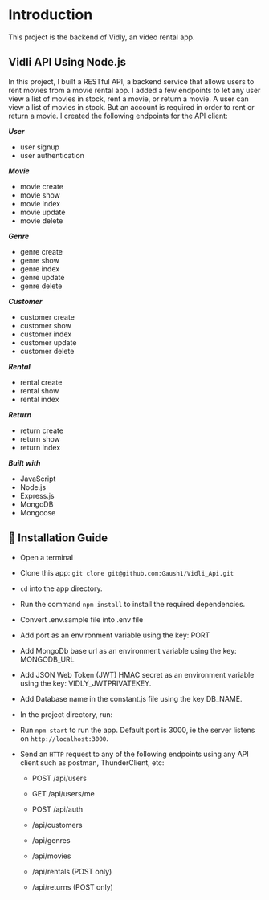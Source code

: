 # Introduction

This project is the backend of Vidly, an video rental app.

## Vidli API Using Node.js

 In this project, I built a RESTful API, a backend service that allows users to rent movies from a movie rental app. I added a few endpoints to let any user view a list of movies in stock, rent a movie, or return a movie. A user can view a list of movies in stock. But an account is required in order to rent or return a movie. I created the following endpoints for the API client:

***User***
- user signup
- user authentication

***Movie***
- movie create
- movie show
- movie index
- movie update
- movie delete

***Genre***
- genre create
- genre show
- genre index
- genre update
- genre delete

***Customer***
- customer create
- customer show
- customer index
- customer update
- customer delete

***Rental***
- rental create
- rental show
- rental index

***Return***
- return create
- return show
- return index

***Built with***
- JavaScript
- Node.js
- Express.js
- MongoDB
- Mongoose


## 📝 Installation Guide

 - Open a terminal
 
 - Clone this app: 
        ```
        git clone git@github.com:Gaush1/Vidli_Api.git
        ```

- ```cd``` into the app directory.

- Run the command ```npm install``` to install the required dependencies.

- Convert .env.sample file into .env file

- Add port as an environment variable using the key: PORT
- Add MongoDb base url as an environment variable using the key: MONGODB_URL
- Add JSON Web Token (JWT) HMAC secret as an environment variable using the key: VIDLY_JWTPRIVATEKEY.
- Add Database name in the constant.js file using the key DB_NAME.

- In the project directory, run:
- Run ```npm start``` to run the app. Default port is 3000, ie the server listens on ```http://localhost:3000```.
- Send an ```HTTP``` request to any of the following endpoints using any API client such as postman, ThunderClient, etc:

    * POST /api/users
    * GET /api/users/me

    * POST /api/auth

    * /api/customers
    * /api/genres
    * /api/movies
    * /api/rentals (POST only)
    * /api/returns (POST only)
